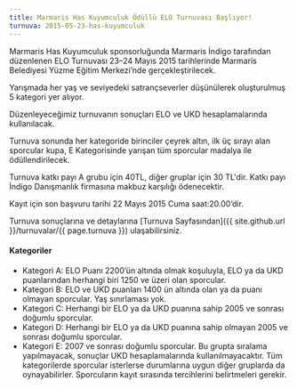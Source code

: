 ```yaml
---
title: Marmaris Has Kuyumculuk Ödüllü ELO Turnuvası Başlıyor!
turnuva: 2015-05-23-has-kuyumculuk
---
```

Marmaris Has Kuyumculuk sponsorluğunda Marmaris İndigo tarafından düzenlenen ELO Turnuvası 23–24 Mayıs 2015 tarihlerinde Marmaris Belediyesi Yüzme Eğitim Merkezi’nde gerçekleştirilecek.  

Yarışmada her yaş ve seviyedeki satrançseverler düşünülerek oluşturulmuş 5 kategori yer alıyor.  

Düzenleyeceğimiz turnuvanın sonuçları ELO ve UKD hesaplamalarında kullanılacak.  

Turnuva sonunda her kategoride birinciler çeyrek altın, ilk üç sırayı alan sporcular kupa, E Kategorisinde yarışan tüm sporcular madalya ile ödüllendirilecek.  

Turnuva katkı payı A grubu için 40TL, diğer gruplar için 30 TL'dir. Katkı payı İndigo Danışmanlık firmasına makbuz karşılığı ödenecektir.  

Kayıt için son başvuru tarihi 22 Mayıs 2015 Cuma saat:20.00’dir.  

Turnuva sonuçlarına ve detaylarına [Turnuva Sayfasından]({{ site.github.url }}/turnuvalar/{{ page.turnuva }}) ulaşabilirsiniz.  

#### Kategoriler
* Kategori A: ELO Puanı 2200’ün altında olmak koşuluyla, ELO ya da UKD puanlarından herhangi biri 1250 ve üzeri olan sporcular.
* Kategori B: ELO ve UKD puanları 1400 ün altında olan ya da puanı olmayan sporcular. Yaş sınırlaması yok.
* Kategori C: Herhangi bir ELO ya da UKD puanına sahip 2005 ve sonrası doğumlu sporcular.
* Kategori D: Herhangi bir ELO ya da UKD puanına sahip olmayan 2005 ve sonrası doğumlu sporcular.
* Kategori E: 2007 ve sonrası doğumlu sporcular. Bu grupta sıralama yapılmayacak, sonuçlar UKD hesaplamalarında kullanılmayacaktır.
Tüm kategorilerde sporcular isterlerse durumlarına uygun diğer gruplarda da oynayabilirler. Sporcuların kayıt sırasında tercihlerini belirtmeleri gerekir.
